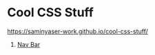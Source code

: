 # Cool CSS Stuff

https://saminyaser-work.github.io/cool-css-stuff/

1. [Nav Bar](https://saminyaser-work.github.io/cool-css-stuff/stuff/nav-bar/nav-bar.html)



